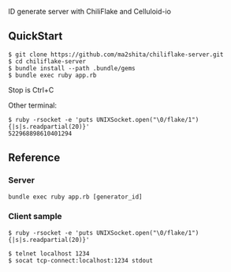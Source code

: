 ID generate server with ChiliFlake and Celluloid-io

QuickStart
----------

```
$ git clone https://github.com/ma2shita/chiliflake-server.git
$ cd chiliflake-server
$ bundle install --path .bundle/gems
$ bundle exec ruby app.rb
```

Stop is Ctrl+C

Other terminal:

```
$ ruby -rsocket -e 'puts UNIXSocket.open("\0/flake/1"){|s|s.readpartial(20)}'
522968898610401294
```

Reference
---------

### Server ###

```
bundle exec ruby app.rb [generator_id]
```


### Client sample ###

```
$ ruby -rsocket -e 'puts UNIXSocket.open("\0/flake/1"){|s|s.readpartial(20)}'
```

```
$ telnet localhost 1234
$ socat tcp-connect:localhost:1234 stdout
```

